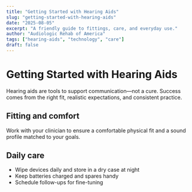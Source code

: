 ```yaml
---
title: "Getting Started with Hearing Aids"
slug: "getting-started-with-hearing-aids"
date: "2025-08-05"
excerpt: "A friendly guide to fittings, care, and everyday use."
author: "Audiologic Rehab of America"
tags: ["hearing-aids", "technology", "care"]
draft: false
---
```


# Getting Started with Hearing Aids

Hearing aids are tools to support communication—not a cure. Success comes from the right fit, realistic expectations, and consistent practice.

## Fitting and comfort

Work with your clinician to ensure a comfortable physical fit and a sound profile matched to your goals.

## Daily care

- Wipe devices daily and store in a dry case at night
- Keep batteries charged and spares handy
- Schedule follow-ups for fine-tuning


